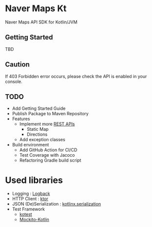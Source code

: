 # Naver Maps Kt

Naver Maps API SDK for Kotlin/JVM

## Getting Started

TBD

## Caution

If 403 Forbidden error occurs, please check the API is enabled in your console.

## TODO

- Add Getting Started Guide
- Publish Package to Maven Repository
- Features
  - Implement more [REST APIs](https://www.ncloud.com/product/applicationService/maps)
    - Static Map
    - Directions
  - Add exception classes
- Build environment
  - Add GitHub Action for CI/CD
  - Test Coverage with Jacoco
  - Refactoring Gradle build script

# Used libraries

- Logging : [Logback](https://github.com/qos-ch/logback)
- HTTP Client : [ktor](https://ktor.io/)
- JSON (De)Serialization : [kotlinx.serialization](https://github.com/Kotlin/kotlinx.serialization)
- Test Framework
  - [kotest](https://kotest.io/)
  - [Mockito-Kotlin](https://github.com/mockito/mockito-kotlin)
